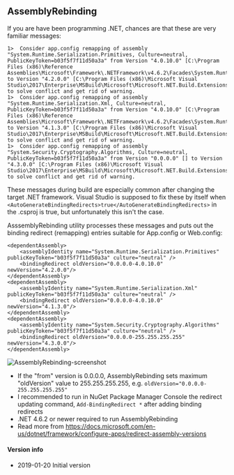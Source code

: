 ## AssemblyRebinding

If you are have been programming .NET, chances are that these are very familiar messages:

```
1>  Consider app.config remapping of assembly "System.Runtime.Serialization.Primitives, Culture=neutral, PublicKeyToken=b03f5f7f11d50a3a" from Version "4.0.10.0" [C:\Program Files (x86)\Reference Assemblies\Microsoft\Framework\.NETFramework\v4.6.2\Facades\System.Runtime.Serialization.Primitives.dll] to Version "4.2.0.0" [C:\Program Files (x86)\Microsoft Visual Studio\2017\Enterprise\MSBuild\Microsoft\Microsoft.NET.Build.Extensions\net461\lib\System.Runtime.Serialization.Primitives.dll] to solve conflict and get rid of warning.
1>  Consider app.config remapping of assembly "System.Runtime.Serialization.Xml, Culture=neutral, PublicKeyToken=b03f5f7f11d50a3a" from Version "4.0.10.0" [C:\Program Files (x86)\Reference Assemblies\Microsoft\Framework\.NETFramework\v4.6.2\Facades\System.Runtime.Serialization.Xml.dll] to Version "4.1.3.0" [C:\Program Files (x86)\Microsoft Visual Studio\2017\Enterprise\MSBuild\Microsoft\Microsoft.NET.Build.Extensions\net461\lib\System.Runtime.Serialization.Xml.dll] to solve conflict and get rid of warning.
1>  Consider app.config remapping of assembly "System.Security.Cryptography.Algorithms, Culture=neutral, PublicKeyToken=b03f5f7f11d50a3a" from Version "0.0.0.0" [] to Version "4.3.0.0" [C:\Program Files (x86)\Microsoft Visual Studio\2017\Enterprise\MSBuild\Microsoft\Microsoft.NET.Build.Extensions\net461\lib\System.Security.Cryptography.Algorithms.dll] to solve conflict and get rid of warning.
```

These messages during build are especially common after changing the target .NET framework. Visual Studio is supposed to fix these by itself when `<AutoGenerateBindingRedirects>true</AutoGenerateBindingRedirects>` in the .csproj is true, but unfortunately this isn't the case.

AsssemblyRebinding utility processes these messages and puts out the binding redirect (remapping) entries suitable for App.config or Web.config:

```
<dependentAssembly>
	<assemblyIdentity name="System.Runtime.Serialization.Primitives" publicKeyToken="b03f5f7f11d50a3a" culture="neutral" />
	<bindingRedirect oldVersion="0.0.0.0-4.0.10.0" newVersion="4.2.0.0"/>
</dependentAssembly>
<dependentAssembly>
	<assemblyIdentity name="System.Runtime.Serialization.Xml" publicKeyToken="b03f5f7f11d50a3a" culture="neutral" />
	<bindingRedirect oldVersion="0.0.0.0-4.0.10.0" newVersion="4.1.3.0"/>
</dependentAssembly>
<dependentAssembly>
	<assemblyIdentity name="System.Security.Cryptography.Algorithms" publicKeyToken="b03f5f7f11d50a3a" culture="neutral" />
	<bindingRedirect oldVersion="0.0.0.0-255.255.255.255" newVersion="4.3.0.0"/>
</dependentAssembly>
```

![AssemblyRebinding-screenshot](https://user-images.githubusercontent.com/18664267/51531845-3f98ca80-1e47-11e9-90c3-9e422902712f.png)


* If the "from" version is 0.0.0.0, AssemblyRebinding sets maximum "oldVersion" value to 255.255.255.255, e.g. `oldVersion="0.0.0.0-255.255.255.255"`
* I recommended to run in NuGet Package Manager Console the redirect updating command, `Add-BindingRedirect *` after adding binding redirects
* .NET 4.6.2 or newer required to run AssemblyRebinding
* Read more from https://docs.microsoft.com/en-us/dotnet/framework/configure-apps/redirect-assembly-versions 



#### Version info
* 2019-01-20 Initial version
